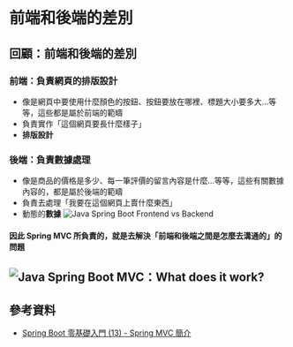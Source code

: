 # 前端和後端的差別

## 回顧：前端和後端的差別
### 前端：負責網頁的排版設計
* 像是網頁中要使用什麼顏色的按鈕、按鈕要放在哪裡、標題大小要多大...等等，這些都是屬於前端的範疇
* 負責實作「這個網頁要長什麼樣子」
* **排版設計**
### 後端：負責數據處理
* 像是商品的價格是多少、每一筆評價的留言內容是什麼...等等，這些有關數據內容的，都是屬於後端的範疇
* 負責去處理「我要在這個網頁上賣什麼東西」
* 動態的**數據**
![Java Spring Boot Frontend vs Backend](\photos\springBoot_frontendVSbackend.png "前端vs後端")
#### 因此 Spring MVC 所負責的，就是去解決「前端和後端之間是怎麼去溝通的」的問題
![Java Spring Boot MVC：What does it work?](\photos\springBoot_MVCwork.png "MVC的工作")
---
## 參考資料
* [Spring Boot 零基礎入門 (13) - Spring MVC 簡介](https://ithelp.ithome.com.tw/articles/10329682)
